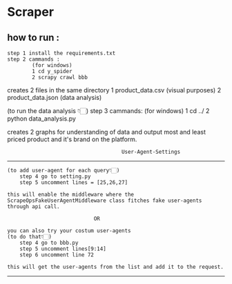 # Scraper

## how to run :

    step 1 install the requirements.txt
    step 2 cammands : 
            (for windows)
            1 cd y_spider
            2 scrapy crawl bbb

creates 2 files in the same directory
1 product_data.csv (visual purposes)
2 product_data.json (data analysis)

(to run the data analysis 👇🏻)
    step 3 cammands:
            (for windows)
            1 cd ../
            2 python data_analysis.py

creates 2 graphs for understanding of data 
and output most and least priced product and it's brand on the platform.

                                         User-Agent-Settings
-------------------------------------------------------------------------------------------------------------
    (to add user-agent for each query👇🏻)
        step 4 go to setting.py
        step 5 uncomment lines = [25,26,27]

    this will enable the middleware where the ScrapeOpsFakeUserAgentMiddleware class fitches fake user-agents through api call.
    
                                OR

    you can also try your costum user-agents
    (to do that👇🏻)
        step 4 go to bbb.py
        step 5 uncomment lines[9:14]
        step 6 uncomment line 72

    this will get the user-agents from the list and add it to the request.
-------------------------------------------------------------------------------------------------------------
    



